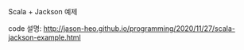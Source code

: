 Scala + Jackson 예제

code 설명: http://jason-heo.github.io/programming/2020/11/27/scala-jackson-example.html
